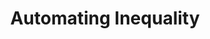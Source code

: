 ---
title: "Automating Inequality"
authors:
    - "Virginia Eubanks"
type: "book"
categories: 
    - "equality"
    - "social justice"
    - "algorithms"
    - "AI"
link: "https://us.macmillan.com/books/9781250074317"
---